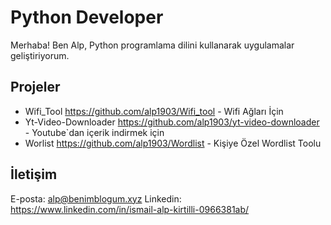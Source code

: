 # Python Developer

Merhaba! Ben Alp, Python programlama dilini kullanarak uygulamalar geliştiriyorum.

## Projeler

- Wifi_Tool https://github.com/alp1903/Wifi_tool - Wifi Ağları İçin 
- Yt-Video-Downloader https://github.com/alp1903/yt-video-downloader - Youtube`dan içerik indirmek için
- Worlist https://github.com/alp1903/Wordlist - Kişiye Özel Wordlist Toolu

## İletişim

E-posta:  alp@benimblogum.xyz
Linkedin: https://www.linkedin.com/in/ismail-alp-kirtilli-0966381ab/
